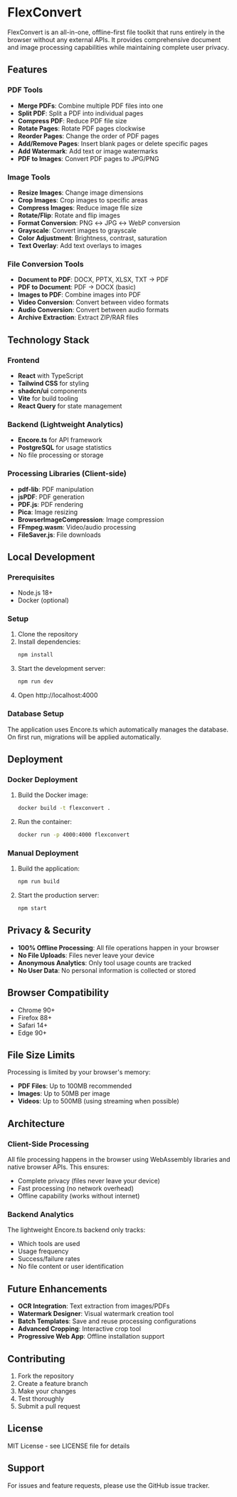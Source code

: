 # FlexConvert 

FlexConvert is an all-in-one, offline-first file toolkit that runs entirely in the browser without any external APIs. It provides comprehensive document and image processing capabilities while maintaining complete user privacy.

## Features

### PDF Tools
- **Merge PDFs**: Combine multiple PDF files into one
- **Split PDF**: Split a PDF into individual pages  
- **Compress PDF**: Reduce PDF file size
- **Rotate Pages**: Rotate PDF pages clockwise
- **Reorder Pages**: Change the order of PDF pages
- **Add/Remove Pages**: Insert blank pages or delete specific pages
- **Add Watermark**: Add text or image watermarks
- **PDF to Images**: Convert PDF pages to JPG/PNG

### Image Tools
- **Resize Images**: Change image dimensions
- **Crop Images**: Crop images to specific areas
- **Compress Images**: Reduce image file size
- **Rotate/Flip**: Rotate and flip images
- **Format Conversion**: PNG ↔ JPG ↔ WebP conversion
- **Grayscale**: Convert images to grayscale
- **Color Adjustment**: Brightness, contrast, saturation
- **Text Overlay**: Add text overlays to images

### File Conversion Tools
- **Document to PDF**: DOCX, PPTX, XLSX, TXT → PDF
- **PDF to Document**: PDF → DOCX (basic)
- **Images to PDF**: Combine images into PDF
- **Video Conversion**: Convert between video formats
- **Audio Conversion**: Convert between audio formats
- **Archive Extraction**: Extract ZIP/RAR files

## Technology Stack

### Frontend
- **React** with TypeScript
- **Tailwind CSS** for styling
- **shadcn/ui** components
- **Vite** for build tooling
- **React Query** for state management

### Backend (Lightweight Analytics)
- **Encore.ts** for API framework
- **PostgreSQL** for usage statistics
- No file processing or storage

### Processing Libraries (Client-side)
- **pdf-lib**: PDF manipulation
- **jsPDF**: PDF generation
- **PDF.js**: PDF rendering
- **Pica**: Image resizing
- **BrowserImageCompression**: Image compression
- **FFmpeg.wasm**: Video/audio processing
- **FileSaver.js**: File downloads

## Local Development

### Prerequisites
- Node.js 18+
- Docker (optional)

### Setup
1. Clone the repository
2. Install dependencies:
   ```bash
   npm install
   ```
3. Start the development server:
   ```bash
   npm run dev
   ```
4. Open http://localhost:4000

### Database Setup
The application uses Encore.ts which automatically manages the database. On first run, migrations will be applied automatically.

## Deployment

### Docker Deployment
1. Build the Docker image:
   ```bash
   docker build -t flexconvert .
   ```
2. Run the container:
   ```bash
   docker run -p 4000:4000 flexconvert
   ```

### Manual Deployment
1. Build the application:
   ```bash
   npm run build
   ```
2. Start the production server:
   ```bash
   npm start
   ```

## Privacy & Security

- **100% Offline Processing**: All file operations happen in your browser
- **No File Uploads**: Files never leave your device
- **Anonymous Analytics**: Only tool usage counts are tracked
- **No User Data**: No personal information is collected or stored

## Browser Compatibility

- Chrome 90+
- Firefox 88+
- Safari 14+
- Edge 90+

## File Size Limits

Processing is limited by your browser's memory:
- **PDF Files**: Up to 100MB recommended
- **Images**: Up to 50MB per image
- **Videos**: Up to 500MB (using streaming when possible)

## Architecture

### Client-Side Processing
All file processing happens in the browser using WebAssembly libraries and native browser APIs. This ensures:
- Complete privacy (files never leave your device)
- Fast processing (no network overhead)
- Offline capability (works without internet)

### Backend Analytics
The lightweight Encore.ts backend only tracks:
- Which tools are used
- Usage frequency
- Success/failure rates
- No file content or user identification

## Future Enhancements

- **OCR Integration**: Text extraction from images/PDFs
- **Watermark Designer**: Visual watermark creation tool
- **Batch Templates**: Save and reuse processing configurations
- **Advanced Cropping**: Interactive crop tool
- **Progressive Web App**: Offline installation support

## Contributing

1. Fork the repository
2. Create a feature branch
3. Make your changes
4. Test thoroughly
5. Submit a pull request

## License

MIT License - see LICENSE file for details

## Support

For issues and feature requests, please use the GitHub issue tracker.
